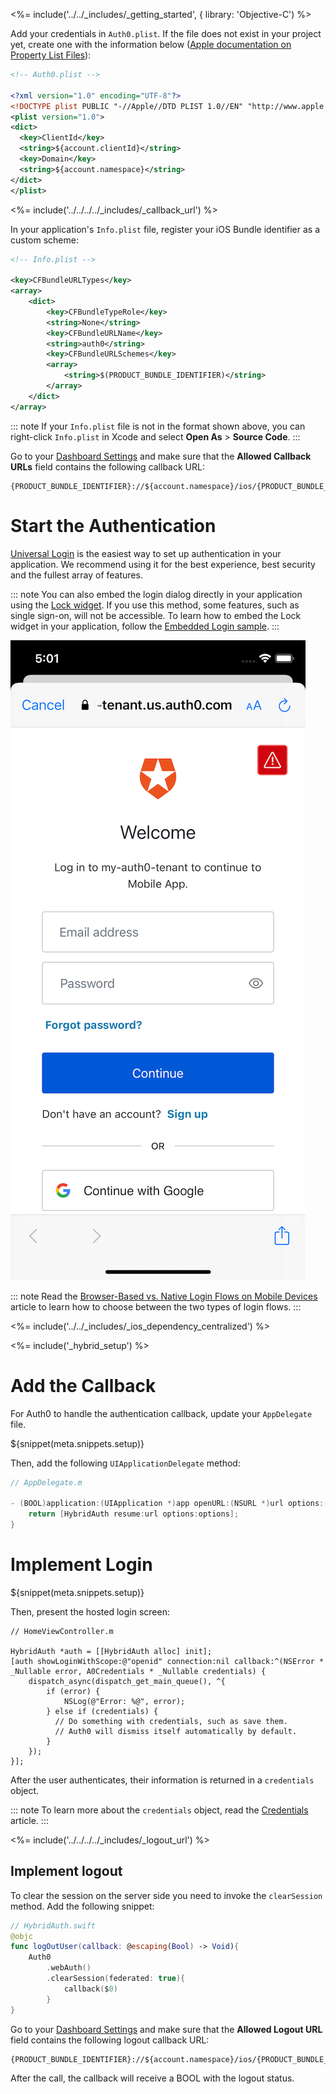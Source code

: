 <!-- markdownlint-disable MD041 -->

<%= include('../../_includes/_getting_started', { library: 'Objective-C') %>

Add your credentials in `Auth0.plist`. If the file does not exist in your project yet, create one with the information below ([Apple documentation on Property List Files](https://developer.apple.com/library/archive/documentation/General/Reference/InfoPlistKeyReference/Articles/AboutInformationPropertyListFiles.html)):

```xml
<!-- Auth0.plist -->

<?xml version="1.0" encoding="UTF-8"?>
<!DOCTYPE plist PUBLIC "-//Apple//DTD PLIST 1.0//EN" "http://www.apple.com/DTDs/PropertyList-1.0.dtd">
<plist version="1.0">
<dict>
  <key>ClientId</key>
  <string>${account.clientId}</string>
  <key>Domain</key>
  <string>${account.namespace}</string>
</dict>
</plist>
```

<%= include('../../../../_includes/_callback_url') %>

In your application's `Info.plist` file, register your iOS Bundle identifier as a custom scheme:

```xml
<!-- Info.plist -->

<key>CFBundleURLTypes</key>
<array>
    <dict>
        <key>CFBundleTypeRole</key>
        <string>None</string>
        <key>CFBundleURLName</key>
        <string>auth0</string>
        <key>CFBundleURLSchemes</key>
        <array>
            <string>$(PRODUCT_BUNDLE_IDENTIFIER)</string>
        </array>
    </dict>
</array>
```

::: note
If your `Info.plist` file is not in the format shown above, you can right-click `Info.plist` in Xcode and select **Open As** > **Source Code**.
:::

Go to your [Dashboard Settings](${manage_url}/#/applications/${account.clientId}/settings) and make sure that the **Allowed Callback URLs** field contains the following callback URL:

```text
{PRODUCT_BUNDLE_IDENTIFIER}://${account.namespace}/ios/{PRODUCT_BUNDLE_IDENTIFIER}/callback
```

# Start the Authentication

[Universal Login](/hosted-pages/login) is the easiest way to set up authentication in your application. We recommend using it for the best experience, best security and the fullest array of features.

::: note
You can also embed the login dialog directly in your application using the [Lock widget](/lock). If you use this method, some features, such as single sign-on, will not be accessible. 
To learn how to embed the Lock widget in your application, follow the [Embedded Login sample](https://github.com/auth0-samples/auth0-ios-objc-sample/tree/embedded-login/01-Embedded-Login).
:::

<div class="phone-mockup"><img src="/media/articles/native-platforms/ios-swift/lock_centralized_login.png" alt="Universal Login"></div>

::: note
Read the [Browser-Based vs. Native Login Flows on Mobile Devices](/tutorials/browser-based-vs-native-experience-on-mobile) article to learn how to choose between the two types of login flows.
:::

<%= include('../../_includes/_ios_dependency_centralized') %>

<%= include('_hybrid_setup') %>

# Add the Callback

For Auth0 to handle the authentication callback, update your `AppDelegate` file. 

${snippet(meta.snippets.setup)}

Then, add the following `UIApplicationDelegate` method:

```swift
// AppDelegate.m

- (BOOL)application:(UIApplication *)app openURL:(NSURL *)url options:(NSDictionary<UIApplicationOpenURLOptionsKey,id> *)options {
    return [HybridAuth resume:url options:options];
}
```

# Implement Login

${snippet(meta.snippets.setup)}

Then, present the hosted login screen:

```objc
// HomeViewController.m

HybridAuth *auth = [[HybridAuth alloc] init];
[auth showLoginWithScope:@"openid" connection:nil callback:^(NSError * _Nullable error, A0Credentials * _Nullable credentials) {
    dispatch_async(dispatch_get_main_queue(), ^{
        if (error) {
            NSLog(@"Error: %@", error);
        } else if (credentials) {
          // Do something with credentials, such as save them.
          // Auth0 will dismiss itself automatically by default.
        }
    });
}];
```

After the user authenticates, their information is returned in a `credentials` object.

::: note
To learn more about the `credentials` object, read the [Credentials](https://github.com/auth0/Auth0.swift/blob/master/Auth0/Credentials.swift) article.
:::

<%= include('../../../../_includes/_logout_url') %>

## Implement logout
To clear the session on the server side you need to invoke the `clearSession` method. Add the following snippet:

```swift
// HybridAuth.swift
@objc
func logOutUser(callback: @escaping(Bool) -> Void){
    Auth0
        .webAuth()
        .clearSession(federated: true){
            callback($0)
        }
}
```

Go to your [Dashboard Settings](${manage_url}/#/applications/${account.clientId}/settings) and make sure that the **Allowed Logout URL** field contains the following logout callback URL:

```text
{PRODUCT_BUNDLE_IDENTIFIER}://${account.namespace}/ios/{PRODUCT_BUNDLE_IDENTIFIER}/callback
```

After the call, the callback will receive a BOOL with the logout status.